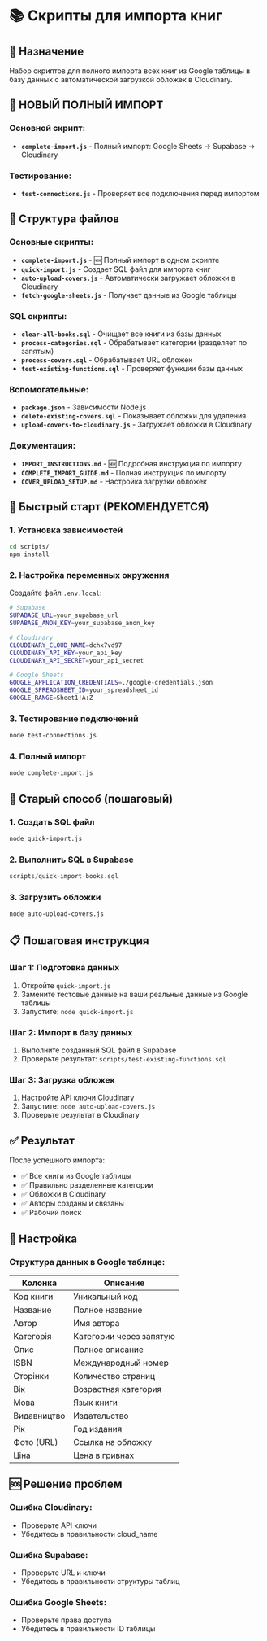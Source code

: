 # 📚 Скрипты для импорта книг

## 🎯 Назначение
Набор скриптов для полного импорта всех книг из Google таблицы в базу данных с автоматической загрузкой обложек в Cloudinary.

## 🚀 НОВЫЙ ПОЛНЫЙ ИМПОРТ

### Основной скрипт:
- **`complete-import.js`** - Полный импорт: Google Sheets → Supabase → Cloudinary

### Тестирование:
- **`test-connections.js`** - Проверяет все подключения перед импортом

## 📁 Структура файлов

### Основные скрипты:
- **`complete-import.js`** - 🆕 Полный импорт в одном скрипте
- **`quick-import.js`** - Создает SQL файл для импорта книг
- **`auto-upload-covers.js`** - Автоматически загружает обложки в Cloudinary
- **`fetch-google-sheets.js`** - Получает данные из Google таблицы

### SQL скрипты:
- **`clear-all-books.sql`** - Очищает все книги из базы данных
- **`process-categories.sql`** - Обрабатывает категории (разделяет по запятым)
- **`process-covers.sql`** - Обрабатывает URL обложек
- **`test-existing-functions.sql`** - Проверяет функции базы данных

### Вспомогательные:
- **`package.json`** - Зависимости Node.js
- **`delete-existing-covers.sql`** - Показывает обложки для удаления
- **`upload-covers-to-cloudinary.js`** - Загружает обложки в Cloudinary

### Документация:
- **`IMPORT_INSTRUCTIONS.md`** - 🆕 Подробная инструкция по импорту
- **`COMPLETE_IMPORT_GUIDE.md`** - Полная инструкция по импорту
- **`COVER_UPLOAD_SETUP.md`** - Настройка загрузки обложек

## 🚀 Быстрый старт (РЕКОМЕНДУЕТСЯ)

### 1. Установка зависимостей
```bash
cd scripts/
npm install
```

### 2. Настройка переменных окружения
Создайте файл `.env.local`:
```bash
# Supabase
SUPABASE_URL=your_supabase_url
SUPABASE_ANON_KEY=your_supabase_anon_key

# Cloudinary
CLOUDINARY_CLOUD_NAME=dchx7vd97
CLOUDINARY_API_KEY=your_api_key
CLOUDINARY_API_SECRET=your_api_secret

# Google Sheets
GOOGLE_APPLICATION_CREDENTIALS=./google-credentials.json
GOOGLE_SPREADSHEET_ID=your_spreadsheet_id
GOOGLE_RANGE=Sheet1!A:Z
```

### 3. Тестирование подключений
```bash
node test-connections.js
```

### 4. Полный импорт
```bash
node complete-import.js
```

## 🔄 Старый способ (пошаговый)

### 1. Создать SQL файл
```bash
node quick-import.js
```

### 2. Выполнить SQL в Supabase
```sql
scripts/quick-import-books.sql
```

### 3. Загрузить обложки
```bash
node auto-upload-covers.js
```

## 📋 Пошаговая инструкция

### Шаг 1: Подготовка данных
1. Откройте `quick-import.js`
2. Замените тестовые данные на ваши реальные данные из Google таблицы
3. Запустите: `node quick-import.js`

### Шаг 2: Импорт в базу данных
1. Выполните созданный SQL файл в Supabase
2. Проверьте результат: `scripts/test-existing-functions.sql`

### Шаг 3: Загрузка обложек
1. Настройте API ключи Cloudinary
2. Запустите: `node auto-upload-covers.js`
3. Проверьте результат в Cloudinary

## ✅ Результат

После успешного импорта:
- ✅ Все книги из Google таблицы
- ✅ Правильно разделенные категории
- ✅ Обложки в Cloudinary
- ✅ Авторы созданы и связаны
- ✅ Рабочий поиск

## 🔧 Настройка

### Структура данных в Google таблице:
| Колонка | Описание |
|---------|----------|
| Код книги | Уникальный код |
| Название | Полное название |
| Автор | Имя автора |
| Категорія | Категории через запятую |
| Опис | Полное описание |
| ISBN | Международный номер |
| Сторінки | Количество страниц |
| Вік | Возрастная категория |
| Мова | Язык книги |
| Видавництво | Издательство |
| Рік | Год издания |
| Фото (URL) | Ссылка на обложку |
| Ціна | Цена в гривнах |

## 🆘 Решение проблем

### Ошибка Cloudinary:
- Проверьте API ключи
- Убедитесь в правильности cloud_name

### Ошибка Supabase:
- Проверьте URL и ключи
- Убедитесь в правильности структуры таблиц

### Ошибка Google Sheets:
- Проверьте права доступа
- Убедитесь в правильности ID таблицы
